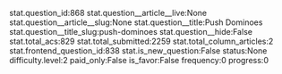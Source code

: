 stat.question_id:868
stat.question__article__live:None
stat.question__article__slug:None
stat.question__title:Push Dominoes
stat.question__title_slug:push-dominoes
stat.question__hide:False
stat.total_acs:829
stat.total_submitted:2259
stat.total_column_articles:2
stat.frontend_question_id:838
stat.is_new_question:False
status:None
difficulty.level:2
paid_only:False
is_favor:False
frequency:0
progress:0
